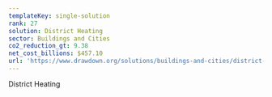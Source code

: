 ```yaml
---
templateKey: single-solution
rank: 27
solution: District Heating
sector: Buildings and Cities
co2_reduction_gt: 9.38
net_cost_billions: $457.10
url: 'https://www.drawdown.org/solutions/buildings-and-cities/district-heating'
---
```


District Heating